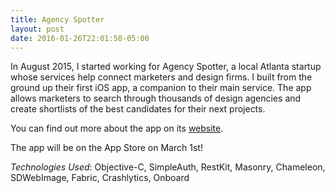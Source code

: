 ```yaml
---
title: Agency Spotter
layout: post
date: 2016-01-26T22:01:50-05:00
---
```


In August 2015, I started working for Agency Spotter, a local Atlanta startup whose services help connect marketers and design firms. I built from the ground up their first iOS app, a companion to their main service. The app allows marketers to search through thousands of design agencies and create shortlists of the best candidates for their next projects.

You can find out more about the app on its [website](http://mobileapp.agencyspotter.com).

The app will be on the App Store on March 1st!

*Technologies Used*: Objective-C, SimpleAuth, RestKit, Masonry, Chameleon, SDWebImage, Fabric, Crashlytics, Onboard
